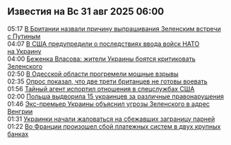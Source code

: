<h2>Известия на Вс 31 авг 2025 06:00</h2><!--2025-08-31 05:17:02-->
<div class="rssn">
  <div><span class="smaller gray hspace">05:17</span> <a class="nodecor" href="https://news.rambler.ru/world/55224104-v-britanii-nazvali-prichinu-vyprashivaniya-zelenskim-vstrechi-s-putinym/">В Британии назвали причину выпрашивания Зеленским встречи с Путиным</a></div>
</div>
<div class="rssn">
  <div><span class="smaller gray hspace">04:07</span> <a class="nodecor" href="https://news.rambler.ru/world/55224062-v-ssha-predupredili-o-posledstviyah-vvoda-voysk-nato-na-ukrainu/">В США предупредили о последствиях ввода войск НАТО на Украину</a></div>
</div>
<div class="rssn">
  <div><span class="smaller gray hspace">04:00</span> <a class="nodecor" href="https://news.rambler.ru/world/55224072-bezhenka-vlasova-zhiteli-ukrainy-boyatsya-kritikovat-zelenskogo/">Беженка Власова: жители Украины боятся критиковать Зеленского</a></div>
</div>
<div class="rssn">
  <div><span class="smaller gray hspace">02:50</span> <a class="nodecor" href="https://news.rambler.ru/world/55224041-v-odesskoy-oblasti-progremeli-moschnye-vzryvy/">В Одесской области прогремели мощные взрывы</a></div>
</div>
<div class="rssn">
  <div><span class="smaller gray hspace">02:35</span> <a class="nodecor" href="https://news.rambler.ru/world/55224019-opros-pokazal-chto-dve-treti-britantsev-ne-gotovy-voevat/">Опрос показал, что две трети британцев не готовы воевать</a></div>
</div>
<div class="rssn">
  <div><span class="smaller gray hspace">01:56</span> <a class="nodecor" href="https://news.rambler.ru/world/55223977-taynyy-agent-isportil-otnosheniya-v-spetssluzhbah-ssha/">Тайный агент испортил отношения в спецслужбах США</a></div>
</div>
<div class="rssn">
  <div><span class="smaller gray hspace">02:00</span> <a class="nodecor" href="https://news.rambler.ru/world/55219437-polsha-vydvorila-15-ukraintsev-za-razlichnye-pravonarusheniya/">Польша выдворила 15 украинцев за различные правонарушения</a></div>
</div>
<div class="rssn">
  <div><span class="smaller gray hspace">01:46</span> <a class="nodecor" href="https://news.rambler.ru/world/55223998-eks-premer-ukrainy-obyasnil-ugrozy-zelenskogo-v-adres-vengrii/">Экс-премьер Украины объяснил угрозы Зеленского в адрес Венгрии</a></div>
</div>
<div class="rssn">
  <div><span class="smaller gray hspace">01:31</span> <a class="nodecor" href="https://news.rambler.ru/world/55217192-ukrainki-nachali-zhalovatsya-na-sbezhavshih-zagranitsu-parney/">Украинки начали жаловаться на сбежавших заграницу парней</a></div>
</div>
<div class="rssn">
  <div><span class="smaller gray hspace">01:22</span> <a class="nodecor" href="https://news.rambler.ru/world/55223985-vo-frantsii-proizoshel-sboy-platezhnyh-sistem-v-dvuh-krupnyh-bankah/">Во Франции произошел сбой платежных систем в двух крупных банках</a></div>
</div>